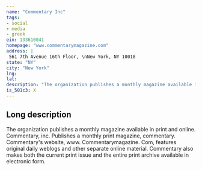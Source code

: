 ```yaml
---
name: "Commentary Inc"
tags:
- social
- media
- greek
ein: 133610041
homepage: "www.commentarymagazine.com"
address: |
 561 7th Avenue 16th Floor, \nNew York, NY 10018
state: "NY"
city: "New York"
lng: 
lat: 
description: "The organization publishes a monthly magazine available in print and online. "
is_501c3: X
---
```


## Long description

The organization publishes a monthly magazine available in print and online. Commentary, inc. Publishes a monthly print magazine, commentary. Commentary's website, www. Commentarymagazine. Com, features original daily weblogs and other separate online material. Commentary also makes both the current print issue and the entire print archive available in electronic form. 
